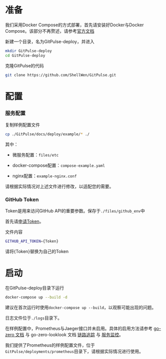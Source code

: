 # 准备

我们采用Docker Compose的方式部署，首先请安装好Docker与Docker Compose。该部分不再赘述，请参考[官方文档](https://docs.docker.com/compose/install/)

新建一个目录，名为GitPulse-deploy，并进入

```bash
mkdir GitPulse-deploy
cd GitPulse-deploy
```

克隆GitPulse的代码

```bash
git clone https://github.com/ShellWen/GitPulse.git
```

# 配置

### 服务配置

复制样例配置文件

```bash
cp ./GitPulse/docs/deploy/example/* ./
```

其中：

* 微服务配置：`files/etc`

* docker-compose配置：`compose-example.yaml`

* nginx配置：`example-nginx.conf`

请根据实际情况对上述文件进行修改，以适配您的需要。

### GitHub Token

Token是用来访问GitHub API的重要参数。保存于`./files/github_env`中

首先请[申请Token](https://github.com/settings/tokens)。

文件内容

```bash
GITHUB_API_TOKEN={Token}
```

请将{Token}替换为自己的Token

# 启动

在GitPulse-deploy目录下运行

```bash
docker-compose up --build -d 
```

建议在首次运行时使用`docker-compose up --build`，以观察可能出现的问题。

日志文件位于`./logs`目录下。

在样例配置中，Prometheus与Jaeger接口并未启用。具体的启用方法请参考 [go-zero 文档](https://go-zero.dev/docs/tutorials/monitor/index) 与 go-zero-looklook 文档 [链路追踪](https://github.com/Mikaelemmmm/go-zero-looklook/blob/main/doc/chinese/12-%E9%93%BE%E8%B7%AF%E8%BF%BD%E8%B8%AA.md) 与 [服务监控](https://github.com/Mikaelemmmm/go-zero-looklook/blob/main/doc/chinese/13-%E6%9C%8D%E5%8A%A1%E7%9B%91%E6%8E%A7.md)。

我们提供了Prometheus的样例配置文件，位于`GitPulse/deployments/prometheus`目录下，请根据实际情况进行使用。
